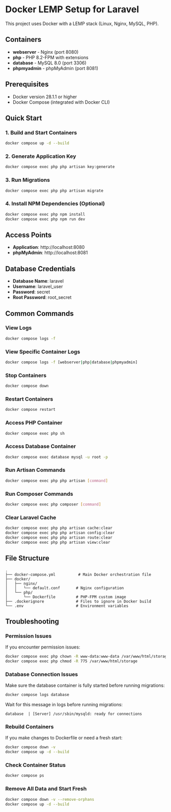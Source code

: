 # Docker LEMP Setup for Laravel

This project uses Docker with a LEMP stack (Linux, Nginx, MySQL, PHP).

## Containers

- **webserver** - Nginx (port 8080)
- **php** - PHP 8.2-FPM with extensions
- **database** - MySQL 8.0 (port 3306)
- **phpmyadmin** - phpMyAdmin (port 8081)

## Prerequisites

- Docker version 28.1.1 or higher
- Docker Compose (integrated with Docker CLI)

## Quick Start

### 1. Build and Start Containers

```bash
docker compose up -d --build
```

### 2. Generate Application Key

```bash
docker compose exec php php artisan key:generate
```

### 3. Run Migrations

```bash
docker compose exec php php artisan migrate
```

### 4. Install NPM Dependencies (Optional)

```bash
docker compose exec php npm install
docker compose exec php npm run dev
```

## Access Points

- **Application**: http://localhost:8080
- **phpMyAdmin**: http://localhost:8081

## Database Credentials

- **Database Name**: laravel
- **Username**: laravel_user
- **Password**: secret
- **Root Password**: root_secret

## Common Commands

### View Logs
```bash
docker compose logs -f
```

### View Specific Container Logs
```bash
docker compose logs -f [webserver|php|database|phpmyadmin]
```

### Stop Containers
```bash
docker compose down
```

### Restart Containers
```bash
docker compose restart
```

### Access PHP Container
```bash
docker compose exec php sh
```

### Access Database Container
```bash
docker compose exec database mysql -u root -p
```

### Run Artisan Commands
```bash
docker compose exec php php artisan [command]
```

### Run Composer Commands
```bash
docker compose exec php composer [command]
```

### Clear Laravel Cache
```bash
docker compose exec php php artisan cache:clear
docker compose exec php php artisan config:clear
docker compose exec php php artisan route:clear
docker compose exec php php artisan view:clear
```

## File Structure

```
.
├── docker-compose.yml          # Main Docker orchestration file
├── docker/
│   ├── nginx/
│   │   └── default.conf       # Nginx configuration
│   └── php/
│       └── Dockerfile         # PHP-FPM custom image
├── .dockerignore              # Files to ignore in Docker build
└── .env                       # Environment variables
```

## Troubleshooting

### Permission Issues
If you encounter permission issues:
```bash
docker compose exec php chown -R www-data:www-data /var/www/html/storage
docker compose exec php chmod -R 775 /var/www/html/storage
```

### Database Connection Issues
Make sure the database container is fully started before running migrations:
```bash
docker compose logs database
```

Wait for this message in logs before running migrations:
```
database  | [Server] /usr/sbin/mysqld: ready for connections
```

### Rebuild Containers
If you make changes to Dockerfile or need a fresh start:
```bash
docker compose down -v
docker compose up -d --build
```

### Check Container Status
```bash
docker compose ps
```

### Remove All Data and Start Fresh
```bash
docker compose down -v --remove-orphans
docker compose up -d --build
```
